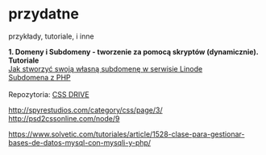 # przydatne
przykłady, tutoriale, i inne

<b>1. Domeny i Subdomeny - tworzenie za pomocą skryptów (dynamicznie).</b><br>
<b>Tutoriale</b><br>
<a href="http://blog.maveius.pl/2014/05/tutorial-jak-stworzyc-swoja-wasna.html">Jak stworzyć swoją własną subdomenę w serwisie Linode</a><br>
 <a href="http://polujemy.pl/subdomain-as-php-variable-php-cpanel-htaccess-working-correctly-in-less-than-7-minutes.html">Subdomena z PHP</a><br><br>
 Repozytoria:
 <a href="http://www.cssdrive.com/index.php/news/resources-cat/C58/P30/">CSS DRIVE</a><br>
 
http://spyrestudios.com/category/css/page/3/
http://psd2cssonline.com/node/9

https://www.solvetic.com/tutoriales/article/1528-clase-para-gestionar-bases-de-datos-mysql-con-mysqli-y-php/
